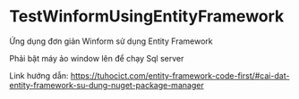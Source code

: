 # TestWinformUsingEntityFramework
Ứng dụng đơn giản Winform sử dụng Entity Framework

Phải bật máy ảo window lên để chạy Sql server


Link hướng dẫn: https://tuhocict.com/entity-framework-code-first/#cai-dat-entity-framework-su-dung-nuget-package-manager